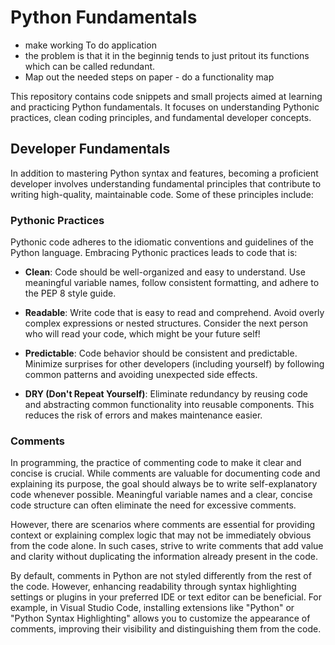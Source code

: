 
# Python Fundamentals

- make working To do application
- the problem is that it in the beginnig tends to just pritout its functions which can be called redundant.
- Map out the needed steps on paper - do a functionality map

This repository contains code snippets and small projects aimed at learning and practicing Python fundamentals. It focuses on understanding Pythonic practices, clean coding principles, and fundamental developer concepts.

## Developer Fundamentals

In addition to mastering Python syntax and features, becoming a proficient developer involves understanding fundamental principles that contribute to writing high-quality, maintainable code. Some of these principles include:

### Pythonic Practices

Pythonic code adheres to the idiomatic conventions and guidelines of the Python language. Embracing Pythonic practices leads to code that is:

- **Clean**: Code should be well-organized and easy to understand. Use meaningful variable names, follow consistent formatting, and adhere to the PEP 8 style guide.
  
- **Readable**: Write code that is easy to read and comprehend. Avoid overly complex expressions or nested structures. Consider the next person who will read your code, which might be your future self!
  
- **Predictable**: Code behavior should be consistent and predictable. Minimize surprises for other developers (including yourself) by following common patterns and avoiding unexpected side effects.
  
- **DRY (Don't Repeat Yourself)**: Eliminate redundancy by reusing code and abstracting common functionality into reusable components. This reduces the risk of errors and makes maintenance easier.

### Comments

In programming, the practice of commenting code to make it clear and concise is crucial. While comments are valuable for documenting code and explaining its purpose, the goal should always be to write self-explanatory code whenever possible. Meaningful variable names and a clear, concise code structure can often eliminate the need for excessive comments.

However, there are scenarios where comments are essential for providing context or explaining complex logic that may not be immediately obvious from the code alone. In such cases, strive to write comments that add value and clarity without duplicating the information already present in the code.

By default, comments in Python are not styled differently from the rest of the code. However, enhancing readability through syntax highlighting settings or plugins in your preferred IDE or text editor can be beneficial. For example, in Visual Studio Code, installing extensions like "Python" or "Python Syntax Highlighting" allows you to customize the appearance of comments, improving their visibility and distinguishing them from the code.
